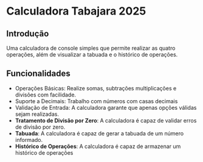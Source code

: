 # Calculadora Tabajara 2025

## Introdução

Uma calculadora de console simples que permite realizar as quatro operações, além de visualizar a tabuada e o histórico de operações.

## Funcionalidades

- Operações Básicas: Realize somas, subtrações multiplicações e divisões com facilidade.
- Suporte a Decimais: Trabalho com números com casas decimais
- Validação de Entrada: A calculadora garante que apenas opções válidas sejam realizadas.
- **Tratamento de Divisão por Zero**: A calculadora é capaz de validar erros de divisão por zero.
- **Tabuada**: A calculadora é capaz de gerar a tabuada de um número informado.
- **Histórico de Operações**: A calculadora é capaz de armazenar um histórico de operações
